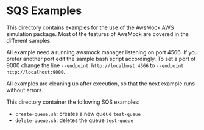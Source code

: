 # SQS Examples

This directory contains examples for the use of the AwsMock AWS simulation package. Most of the features of AwsMock are covered in the different samples.

All example need a running awsmock manager listening on port 4566. If you prefer another port edit the sample bash script accordingly. To set a port of 9000 change the
line ```--endpoint http://localhost:4566``` to ```--endpoint http://localhost:9000```.

All examples are cleaning up after execution, so that the next example runs without errors.

This directory container the following SQS examples:

- ```create-queue.sh```: creates a new queue ```test-queue```
- ```delete-queue.sh```: deletes the queue ```test-queue```
